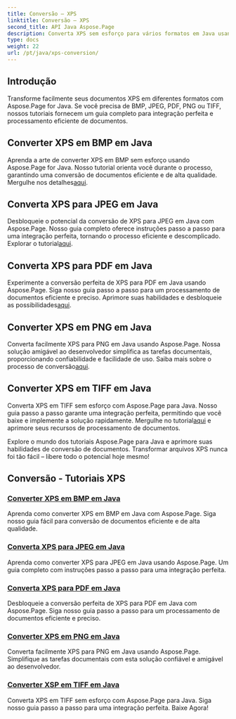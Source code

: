 ```yaml
---
title: Conversão – XPS
linktitle: Conversão – XPS
second_title: API Java Aspose.Page
description: Converta XPS sem esforço para vários formatos em Java usando Aspose.Page. Aprimore o processamento de documentos com nossos guias passo a passo para uma conversão precisa e eficiente.
type: docs
weight: 22
url: /pt/java/xps-conversion/
---
```


## Introdução

Transforme facilmente seus documentos XPS em diferentes formatos com Aspose.Page for Java. Se você precisa de BMP, JPEG, PDF, PNG ou TIFF, nossos tutoriais fornecem um guia completo para integração perfeita e processamento eficiente de documentos.

## Converter XPS em BMP em Java

 Aprenda a arte de converter XPS em BMP sem esforço usando Aspose.Page for Java. Nosso tutorial orienta você durante o processo, garantindo uma conversão de documentos eficiente e de alta qualidade. Mergulhe nos detalhes[aqui](./to-bmp/).

## Converta XPS para JPEG em Java

Desbloqueie o potencial da conversão de XPS para JPEG em Java com Aspose.Page. Nosso guia completo oferece instruções passo a passo para uma integração perfeita, tornando o processo eficiente e descomplicado. Explorar o tutorial[aqui](./to-jpeg/).

## Converta XPS para PDF em Java

 Experimente a conversão perfeita de XPS para PDF em Java usando Aspose.Page. Siga nosso guia passo a passo para um processamento de documentos eficiente e preciso. Aprimore suas habilidades e desbloqueie as possibilidades[aqui](./to-pdf/).

## Converter XPS em PNG em Java

 Converta facilmente XPS para PNG em Java usando Aspose.Page. Nossa solução amigável ao desenvolvedor simplifica as tarefas documentais, proporcionando confiabilidade e facilidade de uso. Saiba mais sobre o processo de conversão[aqui](./to-png/).

## Converter XPS em TIFF em Java

 Converta XPS em TIFF sem esforço com Aspose.Page para Java. Nosso guia passo a passo garante uma integração perfeita, permitindo que você baixe e implemente a solução rapidamente. Mergulhe no tutorial[aqui](./to-tiff/) e aprimore seus recursos de processamento de documentos.

Explore o mundo dos tutoriais Aspose.Page para Java e aprimore suas habilidades de conversão de documentos. Transformar arquivos XPS nunca foi tão fácil – libere todo o potencial hoje mesmo!
## Conversão - Tutoriais XPS
### [Converter XPS em BMP em Java](./to-bmp/)
Aprenda como converter XPS em BMP em Java com Aspose.Page. Siga nosso guia fácil para conversão de documentos eficiente e de alta qualidade.
### [Converta XPS para JPEG em Java](./to-jpeg/)
Aprenda como converter XPS para JPEG em Java usando Aspose.Page. Um guia completo com instruções passo a passo para uma integração perfeita.
### [Converta XPS para PDF em Java](./to-pdf/)
Desbloqueie a conversão perfeita de XPS para PDF em Java com Aspose.Page. Siga nosso guia passo a passo para um processamento de documentos eficiente e preciso.
### [Converter XPS em PNG em Java](./to-png/)
Converta facilmente XPS para PNG em Java usando Aspose.Page. Simplifique as tarefas documentais com esta solução confiável e amigável ao desenvolvedor.
### [Converter XSP em TIFF em Java](./to-tiff/)
Converta XPS em TIFF sem esforço com Aspose.Page para Java. Siga nosso guia passo a passo para uma integração perfeita. Baixe Agora!